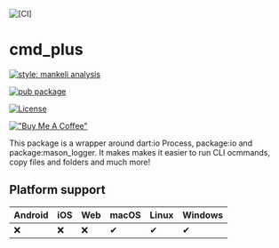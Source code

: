 ![[CI]][flutter_ci_badge]


# cmd_plus

[![style: mankeli analysis][1]][2]

[![pub package][3]][4]

[![License][5]][6]



[!["Buy Me A Coffee"][8]][9]


This package is a wrapper around dart:io Process, package:io and package:mason_logger. It makes makes it easier to run CLI ocmmands, copy files and folders and much more!

## Platform support
| Android | iOS | Web   | macOS | Linux | Windows |
|---------|-----|-------|-------|-------|---------|
| :x:     | :x: | :x:   | ✔     | ✔     |  ✔      |




[1]: https://img.shields.io/badge/style-mankeli__analysis-blue
[2]: https://pub.dev/packages/mankeli_analysis
[3]: https://img.shields.io/pub/v/cmd_plus.svg
[4]: https://pub.dev/packages/cmd_plus
[5]: https://img.shields.io/badge/license-BSD%203--clause-blue.svg
[6]: https://opensource.org/licenses/BSD-3-Clause
[8]: https://www.buymeacoffee.com/assets/img/custom_images/orange_img.png
[9]: https://www.buymeacoffee.com/mankeli





[flutter_ci_badge]: https://github.com/Mankeli-Software/cmd_plus/actions/workflows/flutter_ci.yaml/badge.svg
